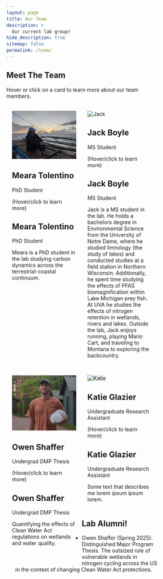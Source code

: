 ```yaml
---
layout: page
title: Our Team
description: >
  Our current lab group!
hide_description: true
sitemap: false
permalink: /team/
---
```


<html>
<head>
<meta name="viewport" content="width=device-width, initial-scale=1">
<style>
html {
  box-sizing: border-box;
}
*, *:before, *:after {
  box-sizing: inherit;
}
.column {
  float: left;
  width: 50%;
  margin-bottom: 30px;
  padding: 0 15px;
}
@media screen and (max-width: 650px) {
  .column {
    width: 100%;
    display: block;
  }
}

/* The flip card container */
.flip-card {
  background-color: transparent;
  height: 420px; /* Increased height slightly */
  perspective: 1000px; /* 3D effect */
}

/* This container positions the front and back sides */
.flip-card-inner {
  position: relative;
  width: 100%;
  height: 100%;
  transition: transform 0.8s;
  transform-style: preserve-3d;
  box-shadow: 0 4px 8px 0 rgba(0,0,0,0.2);
}

/* Do the horizontal flip when hovering */
.flip-card:hover .flip-card-inner {
  transform: rotateY(180deg);
}

/* Position the front and back sides */
.flip-card-front, .flip-card-back {
  position: absolute;
  width: 100%;
  height: 100%;
  -webkit-backface-visibility: hidden; /* Safari */
  backface-visibility: hidden;
}

/* Style the front side */
.flip-card-front {
  background-color: #fff;
  color: black;
  display: flex;
  flex-direction: column;
  align-items: center;
  justify-content: flex-start;
  padding-bottom: 15px;
}

.flip-card-front img {
  width: 100%;
  height: 250px; /* Reduced height of image */
  object-fit: cover;
}

.flip-card-front h2 {
  margin: 10px 0 5px;
}

/* Style the back side */
.flip-card-back {
  background-color: #f9f9f9;
  color: #333;
  transform: rotateY(180deg);
  padding: 20px;
  overflow-y: auto;
}

.title {
  color: grey;
  margin: 0 0 10px 0; /* Reduced margin */
}

.row:after {
  content: "";
  display: table;
  clear: both;
}

/* Add a prompt to let users know they can flip */
.flip-prompt {
  font-size: 12px;
  font-style: italic;
  margin-top: 5px;
  color: #666;
}
</style>
</head>
<body>
<h2>Meet The Team</h2>
<p>Hover or click on a card to learn more about our team members.</p>
<br>

<div class="row">
  <div class="column">
    <div class="flip-card">
      <div class="flip-card-inner">
        <div class="flip-card-front">
          <img src="/assets/img/blog/team-tolentino2.jpg" alt="Meara">
          <h2>Meara Tolentino</h2>
          <p class="title">PhD Student</p>
          <p class="flip-prompt">(Hover/click to learn more)</p>
        </div>
        <div class="flip-card-back">
          <h2>Meara Tolentino</h2>
          <p class="title">PhD Student</p>
          <p>Meara is a PhD student in the lab studying carbon dynamics across the terrestrial-coastal continuum.</p>
        </div>
      </div>
    </div>
  </div>
  
  <div class="column">
    <div class="flip-card">
      <div class="flip-card-inner">
        <div class="flip-card-front">
          <img src="/assets/img/blog/team-boyle.png" alt="Jack">
          <h2>Jack Boyle</h2>
          <p class="title">MS Student</p>
          <p class="flip-prompt">(Hover/click to learn more)</p>
        </div>
        <div class="flip-card-back">
          <h2>Jack Boyle</h2>
          <p class="title">MS Student</p>
          <p>Jack is a MS student in the lab. He holds a bachelors degree in Environmental Science from the University of Notre Dame, where he studied limnology (the study of lakes) and conducted studies at a field station in Northern Wisconsin. Additionally, he spent time studying the effects of PFAS biomagnification within Lake Michigan prey fish. At UVA he studies the effects of nitrogen retention in wetlands, rivers and lakes. Outside the lab, Jack enjoys running, playing Mario Cart, and traveling to Montana to exploring the backcountry.</p>
        </div>
      </div>
    </div>
  </div>
</div>

<div class="row">
  <div class="column">
    <div class="flip-card">
      <div class="flip-card-inner">
        <div class="flip-card-front">
          <img src="/assets/img/blog/team-shaffer.png" alt="Owen">
          <h2>Owen Shaffer</h2>
          <p class="title">Undergrad DMP Thesis</p>
          <p class="flip-prompt">(Hover/click to learn more)</p>
        </div>
        <div class="flip-card-back">
          <h2>Owen Shaffer</h2>
          <p class="title">Undergrad DMP Thesis</p>
          <p>Quantifying the effects of Clean Water Act regulations on wetlands and water quality.</p>
        </div>
      </div>
    </div>
  </div>
  
  <div class="column">
    <div class="flip-card">
      <div class="flip-card-inner">
        <div class="flip-card-front">
          <img src="" alt="Katie" style="background-color: #eee;">
          <h2>Katie Glazier</h2>
          <p class="title">Undergraduate Research Assistant</p>
          <p class="flip-prompt">(Hover/click to learn more)</p>
        </div>
        <div class="flip-card-back">
          <h2>Katie Glazier</h2>
          <p class="title">Undergraduate Research Assistant</p>
          <p>Some text that describes me lorem ipsum ipsum lorem.</p>
        </div>
      </div>
    </div>
  </div>
</div>

<!-- Add JavaScript for click/tap functionality -->
<script>
  // Add click/tap functionality for mobile users
  document.querySelectorAll('.flip-card').forEach(card => {
    card.addEventListener('click', function() {
      this.querySelector('.flip-card-inner').classList.toggle('flipped');
    });
  });
</script>

<style>
  /* Add this to your existing CSS */
  .flipped {
    transform: rotateY(180deg);
  }
</style>
</body>
</html>



## Lab Alumni!

-   Owen Shaffer (Spring 2025). Distinguished Major Program Thesis. The outsized role of vulnerable wetlands in 
nitrogen cycling across the US in the context of changing Clean Water Act protections.
 






